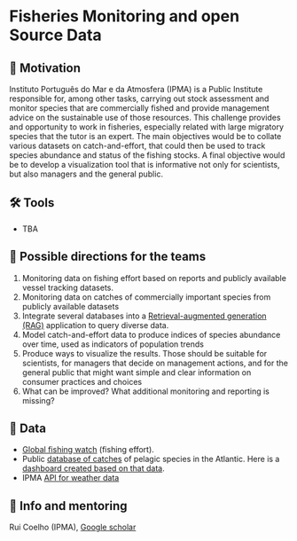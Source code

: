 # Fisheries Monitoring and open Source Data

## 🚀 Motivation
Instituto Português do Mar e da Atmosfera (IPMA) is a Public Institute responsible for, among other tasks, carrying out stock assessment and monitor species that are commercially fished and provide management advice on the sustainable use of those resources.
This challenge provides and opportunity to work in fisheries, especially related with large migratory species that the tutor is an expert. The main objectives would be to collate various datasets on catch-and-effort, that could then be used to track species abundance and status of the fishing stocks. A final objective would be to develop a visualization tool that is informative not only for scientists, but also managers and the general public.

## 🛠️ Tools

* TBA

## 🔦 Possible directions for the teams

1. Monitoring data on fishing effort based on reports and publicly available vessel tracking datasets.
2. Monitoring data on catches of commercially important species from publicly available datasets
3. Integrate several databases into a [Retrieval-augmented generation (RAG)][4] application to query diverse data.
4.	Model catch-and-effort data to produce indices of species abundance over time, used as indicators of population trends
5.	Produce ways to visualize the results. Those should be suitable for scientists, for managers that decide on management actions, and for the general public that might want simple and clear information on consumer practices and choices
6. What can be improved? What additional monitoring and reporting is missing?

## 💾 Data

* [Global fishing watch][5] (fishing effort).
* Public [database of catches][6] of pelagic species in the Atlantic. Here is a [dashboard created based on that data][7].
* IPMA [API for weather data][3]

## 💁 Info and mentoring
Rui Coelho (IPMA), [Google scholar][2]

[1]: https://www.ipma.pt/pt/index.html
[2]: https://scholar.google.co.uk/citations?hl=en&user=WXqH1ZQAAAAJ
[3]: https://api.ipma.pt/
[4]: https://en.wikipedia.org/wiki/Retrieval-augmented_generation
[5]: https://globalfishingwatch.org/our-apis/
[6]: https://www.iccat.int/Data/t1nc_20240131.7z
[7]: https://app.powerbi.com/view?r=eyJrIjoiNzFmYTg4NmEtNDhjNy00NWUxLThhZjYtNzRjMmI4MjJiODUwIiwidCI6IjQzYWUxY2NmLTA0NGYtNDAxMy1hNzUwLWZjNWQ2NjAwMTlmYSIsImMiOjl9
